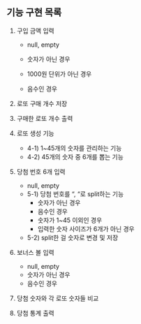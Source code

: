 ## 기능 구현 목록


1) 구입 금액 입력 
   - null, empty
   
   - 숫자가 아닌 경우
   - 1000원 단위가 아닌 경우
   - 음수인 경우


2) 로또 구매 개수 저장


3) 구매한 로또 개수 출력


4) 로또 생성 기능
   - 4-1) 1~45개의 숫자를 관리하는 기능
   - 4-2) 45개의 숫자 중 6개를 뽑는 기능


5) 당첨 번호 6개 입력
   - null, empty
   - 5-1) 당첨 번호를 “, “로 split하는 기능
       - 숫자가 아닌 경우
       - 음수인 경우
       - 숫자가 1~45 이외인 경우
       - 입력한 숫자 사이즈가 6개가 아닌 경우
   - 5-2) split한 걸 숫자로 변경 및 저장


6) 보너스 볼 입력
   - null, empty
   - 숫자가 아닌 경우
   - 음수인 경우


7) 당첨 숫자와 각 로또 숫자들 비교


8) 당첨 통계 출력
